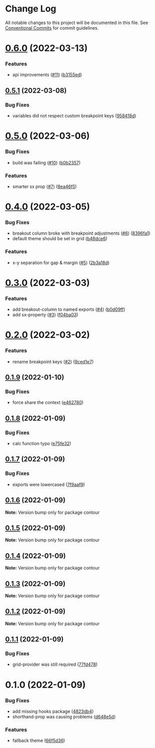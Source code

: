 # Change Log

All notable changes to this project will be documented in this file.
See [Conventional Commits](https://conventionalcommits.org) for commit guidelines.

# [0.6.0](https://github.com/pixelass/contour/compare/v0.5.1...v0.6.0) (2022-03-13)


### Features

* api improvements ([#11](https://github.com/pixelass/contour/issues/11)) ([b3155ed](https://github.com/pixelass/contour/commit/b3155edccb3c86b56fa31f87f1c70ab03f15352f))





## [0.5.1](https://github.com/pixelass/contour/compare/v0.5.0...v0.5.1) (2022-03-08)


### Bug Fixes

* variables did not respect custom breakpoint keys ([958418d](https://github.com/pixelass/contour/commit/958418d9d86fe09a529b98a070f2c58931c5bf45))





# [0.5.0](https://github.com/pixelass/contour/compare/v0.4.0...v0.5.0) (2022-03-06)


### Bug Fixes

* build was failing ([#10](https://github.com/pixelass/contour/issues/10)) ([b0b2357](https://github.com/pixelass/contour/commit/b0b235746650074a840ee8ab5cc46c11a1a11d03))


### Features

* smarter sx prop ([#7](https://github.com/pixelass/contour/issues/7)) ([8ea46f5](https://github.com/pixelass/contour/commit/8ea46f5a7b4d8856030372d1bda4b2ec355db15d))





# [0.4.0](https://github.com/pixelass/contour/compare/v0.3.0...v0.4.0) (2022-03-05)


### Bug Fixes

* breakout column broke with breakpoint adjustments ([#6](https://github.com/pixelass/contour/issues/6)) ([8396fa1](https://github.com/pixelass/contour/commit/8396fa1d0e29bad8937d1e0878a96c39fe932d6f))
* default theme should be set in grid ([b48dce6](https://github.com/pixelass/contour/commit/b48dce6f9ff23f7b13863316ea0b4c3186dd6125))


### Features

* x-y separation for gap & margin ([#5](https://github.com/pixelass/contour/issues/5)) ([2b3a18d](https://github.com/pixelass/contour/commit/2b3a18deb7c8c54141e48af15ec704bfb0e6d437))





# [0.3.0](https://github.com/pixelass/contour/compare/v0.2.0...v0.3.0) (2022-03-03)


### Features

* add breakout-column to named exports ([#4](https://github.com/pixelass/contour/issues/4)) ([b0d09ff](https://github.com/pixelass/contour/commit/b0d09ffc8337aacbbd4f60f9c0a362830da01554))
* add sx-property ([#3](https://github.com/pixelass/contour/issues/3)) ([f04ba03](https://github.com/pixelass/contour/commit/f04ba030956424dd906fd080d937db963ad757dd))





# [0.2.0](https://github.com/pixelass/contour/compare/v0.1.9...v0.2.0) (2022-03-02)


### Features

* rename breakpoint keys ([#2](https://github.com/pixelass/contour/issues/2)) ([9ced1e7](https://github.com/pixelass/contour/commit/9ced1e7e88042ec05264a15ea7beb1d30dacc7bc))





## [0.1.9](https://github.com/pixelass/contour/compare/v0.1.8...v0.1.9) (2022-01-10)


### Bug Fixes

* force share the context ([e462780](https://github.com/pixelass/contour/commit/e4627803fcecaa96163276be637d5248d553d330))





## [0.1.8](https://github.com/pixelass/contour/compare/v0.1.7...v0.1.8) (2022-01-09)


### Bug Fixes

* calc function typo ([e75fe32](https://github.com/pixelass/contour/commit/e75fe32fa0989fcdbf79a93627e7366ad2e040f0))





## [0.1.7](https://github.com/pixelass/contour/compare/v0.1.6...v0.1.7) (2022-01-09)


### Bug Fixes

* exports were lowercased ([7f9aaf9](https://github.com/pixelass/contour/commit/7f9aaf931ed3a75afcfb52ac475c4cafe33ed14d))





## [0.1.6](https://github.com/pixelass/contour/compare/v0.1.5...v0.1.6) (2022-01-09)

**Note:** Version bump only for package contour





## [0.1.5](https://github.com/pixelass/contour/compare/v0.1.4...v0.1.5) (2022-01-09)

**Note:** Version bump only for package contour





## [0.1.4](https://github.com/pixelass/contour/compare/v0.1.3...v0.1.4) (2022-01-09)

**Note:** Version bump only for package contour





## [0.1.3](https://github.com/pixelass/contour/compare/v0.1.2...v0.1.3) (2022-01-09)

**Note:** Version bump only for package contour





## [0.1.2](https://github.com/pixelass/contour/compare/v0.1.1...v0.1.2) (2022-01-09)

**Note:** Version bump only for package contour





## [0.1.1](https://github.com/pixelass/contour/compare/v0.1.0...v0.1.1) (2022-01-09)


### Bug Fixes

* grid-provider was still required ([77fd478](https://github.com/pixelass/contour/commit/77fd478daf31e99c1e1bcefe03e9c3e41b3c2f06))





# 0.1.0 (2022-01-09)


### Bug Fixes

* add missing hooks package ([4823db4](https://github.com/pixelass/contour/commit/4823db41d4a268bf65248eb55f53effdacce2527))
* shorthand-prop was causing problems ([d648e5d](https://github.com/pixelass/contour/commit/d648e5df910d0bc38e7b1ceda5649744880a60bd))


### Features

* fallback theme ([66f5d36](https://github.com/pixelass/contour/commit/66f5d367a0484f7f62c66360d6bfc989f338e937))
